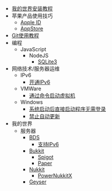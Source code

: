 - [我的世界安装教程](minecraft_installation/README)
- 苹果产品使用技巧
    - [Apple ID](apple_products_tips/AppleID/README)
    - [AppStore](apple_products_tips/AppStore/README)
- [Git使用教程](git/README)
- 编程
    - JavaScript
        - NodeJS
            - [SQLite3](programming/js/nodejs/sqlite3/README)
- 网络技术/服务器运维
    - IPv6
        - [开通IPv6](network/ipv6/start.md)
    - VMWare
        - [通过命令启动虚拟机](network/vmware/cmdstartvm)
    - Windows
        - [系统启动后直接启动程序无需登录](network/windows/startatstartupwithoutlogin)
        - [禁止自动更新](network/windows/disableautoupdate)
- 我的世界
    - 服务器
        - [BDS](BDS/README)
            - [支持IPv6](BDS/supportipv6)
        - [Bukkit](bukkit/README)
            - [Spigot](bukkit/spigot/README)
            - [Paper](bukkit/paper/README)
        - [Nukkit](nk/README)
            - [PowerNukkitX](nk/pnx/README)
        - [Geyser](geyser/README)

